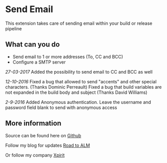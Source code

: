 # Send Email
This extension takes care of sending email within your build or release pipeline

## What can you do
* Send email to 1 or more addresses (To, CC and BCC)
* Configure a SMTP server 

*27-03-2017*
Added the possibility to send email to CC and BCC as well

*12-10-2016*
Fixed a bug that allowed to send "accents" and other special characters. (Thanks Dominic Perreault)
Fixed a bug that build variables are not expanded in the build body and subject (Thanks David Williams)


*2-9-2016*
Added Anonymous authentication. Leave the username and password field blank to send with anonymous access

## More information
Source can be found here on [Github](https://github.com/renevanosnabrugge/SendEmail-BuildTask)

Follow my blog for updates [Road to ALM](http://www.roadtoalm.com)

Or follow my company [Xpirit](http://xpirit.com)
